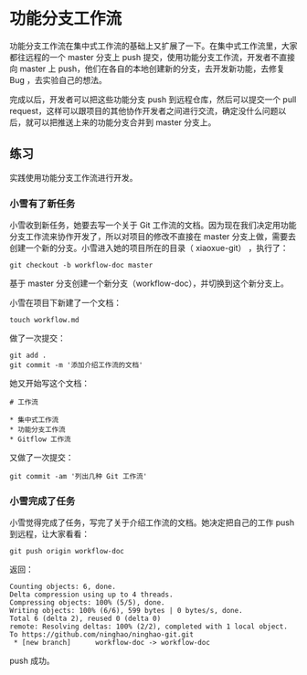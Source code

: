 # 功能分支工作流

功能分支工作流在集中式工作流的基础上又扩展了一下。在集中式工作流里，大家都往远程的一个 master 分支上 push 提交，使用功能分支工作流，开发者不直接向 master 上 push，他们在各自的本地创建新的分支，去开发新功能，去修复 Bug ，去实验自己的想法。

完成以后，开发者可以把这些功能分支 push 到远程仓库，然后可以提交一个 pull request，这样可以跟项目的其他协作开发者之间进行交流，确定没什么问题以后，就可以把推送上来的功能分支合并到 master 分支上。

## 练习

实践使用功能分支工作流进行开发。

### 小雪有了新任务

小雪收到新任务，她要去写一个关于 Git 工作流的文档。因为现在我们决定用功能分支工作流来协作开发了，所以对项目的修改不直接在 master 分支上做，需要去创建一个新的分支。小雪进入她的项目所在的目录（ xiaoxue-git） ，执行了：

```
git checkout -b workflow-doc master
```

基于 master 分支创建一个新分支（workflow-doc），并切换到这个新分支上。

小雪在项目下新建了一个文档：

```
touch workflow.md
```

做了一次提交：

```
git add .
git commit -m '添加介绍工作流的文档'
```

她又开始写这个文档：

```
# 工作流

* 集中式工作流
* 功能分支工作流
* Gitflow 工作流
```

又做了一次提交：

```
git commit -am '列出几种 Git 工作流'
```

### 小雪完成了任务

小雪觉得完成了任务，写完了关于介绍工作流的文档。她决定把自己的工作 push 到远程，让大家看看：

```
git push origin workflow-doc
```

返回：

```
Counting objects: 6, done.
Delta compression using up to 4 threads.
Compressing objects: 100% (5/5), done.
Writing objects: 100% (6/6), 599 bytes | 0 bytes/s, done.
Total 6 (delta 2), reused 0 (delta 0)
remote: Resolving deltas: 100% (2/2), completed with 1 local object.
To https://github.com/ninghao/ninghao-git.git
 * [new branch]      workflow-doc -> workflow-doc
```

push 成功。


